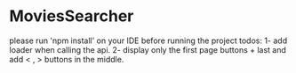 # MoviesSearcher
please run 'npm install' on your IDE before running the project
todos: 
1- add loader when calling the api. 
2- display only the first page buttons + last and add  < , > buttons in the middle.
